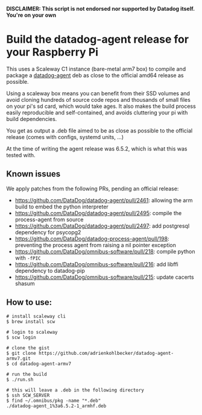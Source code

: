 **DISCLAIMER: This script is not endorsed nor supported by Datadog itself. You're on your own**

# Build the datadog-agent release for your Raspberry Pi

This uses a Scaleway C1 instance (bare-metal arm7 box) to compile and package a [datadog-agent](https://github.com/DataDog/datadog-agent) deb as close to the official amd64 release as possible.

Using a scaleway box means you can benefit from their SSD volumes and avoid cloning hundreds of source code repos and thousands of small files on your pi's sd card, which would take ages. It also makes the build process easily reproducible and self-contained, and avoids cluttering your pi with build dependencies.

You get as output a .deb file aimed to be as close as possible to the official release (comes with configs, systemd units, ...)

At the time of writing the agent release was 6.5.2, which is what this was tested with.

## Known issues

We apply patches from the following PRs, pending an official release:
- https://github.com/DataDog/datadog-agent/pull/2461: allowing the arm build to embed the python interpreter
- https://github.com/DataDog/datadog-agent/pull/2495: compile the process-agent from source
- https://github.com/DataDog/datadog-agent/pull/2497: add postgresql dependency for psycopg2
- https://github.com/DataDog/datadog-process-agent/pull/198: preventing the process agent from raising a nil pointer exception
- https://github.com/DataDog/omnibus-software/pull/218: compile python with `-fPIC`
- https://github.com/DataDog/omnibus-software/pull/216: add libffi dependency to datadog-pip
- https://github.com/DataDog/omnibus-software/pull/215: update cacerts shasum

## How to use:

```shell
# install scaleway cli
$ brew install scw

# login to scaleway
$ scw login

# clone the gist
$ git clone https://github.com/adrienkohlbecker/datadog-agent-armv7.git
$ cd datadog-agent-armv7

# run the build
$ ./run.sh

# this will leave a .deb in the following directory
$ ssh SCW_SERVER
$ find ~/.omnibus/pkg -name "*.deb"
./datadog-agent_1%3a6.5.2-1_armhf.deb
```
